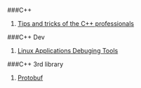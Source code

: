 ###C++
1. [Tips and tricks of the C++ professionals](http://www.bordoon.com/cplusplus/book_wrapper.html)

###C++ Dev
1. [Linux Applications Debuging Tools](https://en.wikibooks.org/wiki/Linux_Applications_Debugging_Techniques)

###C++ 3rd library
1. [Protobuf](https://developers.google.com/protocol-buffers/docs/reference/cpp/google.protobuf.message)

